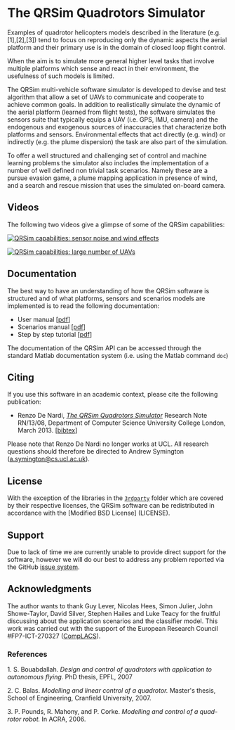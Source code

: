 The QRSim Quadrotors Simulator
=====

Examples of quadrotor helicopters models described in the literature (e.g. [1],[2],[3]) tend to focus on reproducing only the dynamic aspects the aerial platform and their
primary use is in the domain of closed loop flight control. 

When the aim is to simulate more general higher level tasks that involve multiple platforms which sense and react in their environment, the usefulness of such models is limited.

The QRSim multi-vehicle software simulator is developed to devise and test algorithm that allow a set of UAVs to communicate and cooperate to achieve common goals. In addition to realistically simulate the dynamic of the aerial platform (learned from flight tests), the software simulates the sensors suite that typically equips a UAV (i.e. GPS, IMU, camera) and the endogenous and exogenous sources of inaccuracies that characterize both platforms and sensors. Environmental effects that act directly (e.g. wind) or indirectly (e.g. the plume dispersion) the task are also part of the simulation.

To offer a well structured and challenging set of control and machine learning problems the simulator also includes the implementation of a number of well defined non trivial task scenarios. Namely these are a pursue evasion game, a plume mapping application in presence of wind, and a search and rescue mission that uses the simulated on-board camera.

## Videos

The following two videos give a glimpse of some of the QRSim capabilities:  

[![QRSim capabilities: sensor noise and wind effects](https://github.com/UCL-CompLACS/qrsim/raw/master/doc/YoutubeVideo1.jpg)](http://www.youtube.com/watch?v=5ka4tP0z2RQ)


[![QRSim capabilities: large number of UAVs](https://github.com/UCL-CompLACS/qrsim/raw/master/doc/YoutubeVideo2.jpg)](http://www.youtube.com/watch?v=SjOaX4Z0iLk)


## Documentation
The best way to have an understanding of how the QRSim software is structured and of what platforms, sensors and scenarios models are implemented is to read the following documentation:

* User manual [<a href="https://github.com/UCL-CompLACS/qrsim/raw/master/doc/manual.pdf">pdf</a>]
* Scenarios manual  [<a href="https://github.com/UCL-CompLACS/qrsim/raw/master/doc/scenarios.pdf">pdf</a>]
* Step by step tutorial [<a href="https://github.com/UCL-CompLACS/qrsim/raw/master/doc/tutorial.pdf">pdf</a>]

The documentation of the QRSim API can be accessed through the standard Matlab documentation system (i.e. using the Matlab command `doc`) 

## Citing
If you use this software in an academic context, please cite the following publication:

* Renzo De Nardi, <a href="http://www0.cs.ucl.ac.uk/staff/R.DeNardi/DeNardi2013rn.pdf">_The QRSim Quadrotors Simulator_<a/> Research Note RN/13/08, Department of Computer Science University College London, March 2013. [[bibtex](doc/qrsimcite.bib)]

Please note that Renzo De Nardi no longer works at UCL. All research questions should therefore be directed to Andrew Symington (a.symington@cs.ucl.ac.uk).

## License
With the exception of the libraries in the [`3rdparty`](3rdparty) folder which are covered by their respective licenses, the QRSim software can be redistributed in accordance with the [Modified BSD License] (LICENSE).

## Support
Due to lack of time we are currently unable to provide direct support for the software, however we will do our best to address any problem reported via the GitHub <a href="https://github.com/UCL-CompLACS/qrsim/issues"> issue system<a/>.  

## Acknowledgments
The author wants to thank Guy Lever, Nicolas Hees, Simon Julier, John Showe-Taylor, David Silver, Stephen Hailes and Luke Teacy for the fruitful discussing about the application scenarios and the classifier model. This work was carried out with the support of the European Research Council \#FP7-ICT-270327 (<a href="http://www.complacs.org">CompLACS</a>).


### References
1.<a id="one"></a>  S. Bouabdallah. _Design and control of quadrotors with application to autonomous flying._ PhD thesis, EPFL, 2007

2.<a id="two"></a>  C. Balas. _Modelling and linear control of a quadrotor._ Master's thesis, School of
Engineering, Cranfield University, 2007.

3.<a id="three"></a>  P. Pounds, R. Mahony, and P. Corke. _Modelling and control of a quad-rotor robot._
In ACRA, 2006.




